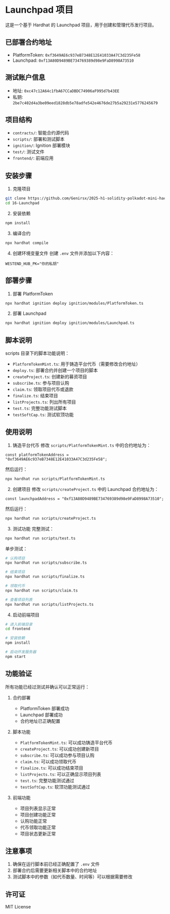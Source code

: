 # Launchpad 项目

这是一个基于 Hardhat 的 Launchpad 项目，用于创建和管理代币发行项目。

## 已部署合约地址

- PlatformToken: `0xf3649AE6c937eB7348E12E41033A47C3d235Fe58`
- Launchpad: `0xf13A80D9489BE734769389d98e9FaD8998A73510`

## 测试账户信息

- 地址: `0xc47c12A64c1fbA67CCaDBDC74906aF995d7b43EE`
- 私钥: `2be7c402d4a3be09eed1828db5e78adfe542e4676de27b5a29231e5776245679`

## 项目结构

- `contracts/`: 智能合约源代码
- `scripts/`: 部署和测试脚本
- `ignition/`: Ignition 部署模块
- `test/`: 测试文件
- `frontend/`: 前端应用

## 安装步骤

1. 克隆项目
```bash
git clone https://github.com/Genirsx/2025-h1-solidity-polkadot-mini-hackathon.git
cd 16-Launchpad
```

2. 安装依赖
```bash
npm install
```

3. 编译合约
```bash
npx hardhat compile
```

4. 创建环境变量文件
   创建 `.env` 文件并添加以下内容：
```
WESTEND_HUB_PK="你的私钥"
```

## 部署步骤

1. 部署 PlatformToken
```bash
npx hardhat ignition deploy ignition/modules/PlatformToken.ts
```

2. 部署 Launchpad
```bash
npx hardhat ignition deploy ignition/modules/Launchpad.ts
```

## 脚本说明

scripts 目录下的脚本功能说明：

- `PlatformTokenMint.ts`: 用于铸造平台代币（需要修改合约地址）
- `deploy.ts`: 部署合约并创建一个项目的脚本
- `createProject.ts`: 创建新的募资项目
- `subscribe.ts`: 参与项目认购
- `claim.ts`: 领取项目代币或退款
- `finalize.ts`: 结束项目
- `listProjects.ts`: 列出所有项目
- `test.ts`: 完整功能测试脚本
- `testSoftCap.ts`: 测试软顶功能

## 使用说明

1. 铸造平台代币
   修改 `scripts/PlatformTokenMint.ts` 中的合约地址为：
```
const platformTokenAddress = "0xf3649AE6c937eB7348E12E41033A47C3d235Fe58";
```
然后运行：
```bash
npx hardhat run scripts/PlatformTokenMint.ts
```

2. 创建项目
   修改 `scripts/createProject.ts` 中的 Launchpad 合约地址为：
```
const launchpadAddress = "0xf13A80D9489BE734769389d98e9FaD8998A73510";
```
然后运行：
```bash
npx hardhat run scripts/createProject.ts
```

3. 测试功能
   完整测试：
```bash
npx hardhat run scripts/test.ts
```

单步测试：
```bash
# 认购项目
npx hardhat run scripts/subscribe.ts

# 结束项目
npx hardhat run scripts/finalize.ts

# 领取代币
npx hardhat run scripts/claim.ts

# 查看项目列表
npx hardhat run scripts/listProjects.ts
```

4. 启动前端项目
```bash
# 进入前端目录
cd frontend

# 安装依赖
npm install

# 启动开发服务器
npm start
```

## 功能验证

所有功能已经过测试并确认可以正常运行：

1. 合约部署
   - PlatformToken 部署成功
   - Launchpad 部署成功
   - 合约地址已正确配置

2. 脚本功能
   - `PlatformTokenMint.ts`: 可以成功铸造平台代币
   - `createProject.ts`: 可以成功创建新项目
   - `subscribe.ts`: 可以成功参与项目认购
   - `claim.ts`: 可以成功领取代币
   - `finalize.ts`: 可以成功结束项目
   - `listProjects.ts`: 可以正确显示项目列表
   - `test.ts`: 完整功能测试通过
   - `testSoftCap.ts`: 软顶功能测试通过

3. 前端功能
   - 项目列表显示正常
   - 项目创建功能正常
   - 认购功能正常
   - 代币领取功能正常
   - 项目状态更新正常

## 注意事项

1. 确保在运行脚本前已经正确配置了 `.env` 文件
2. 部署合约后需要更新相关脚本中的合约地址
3. 测试脚本中的参数（如代币数量、时间等）可以根据需要修改

## 许可证

MIT License

